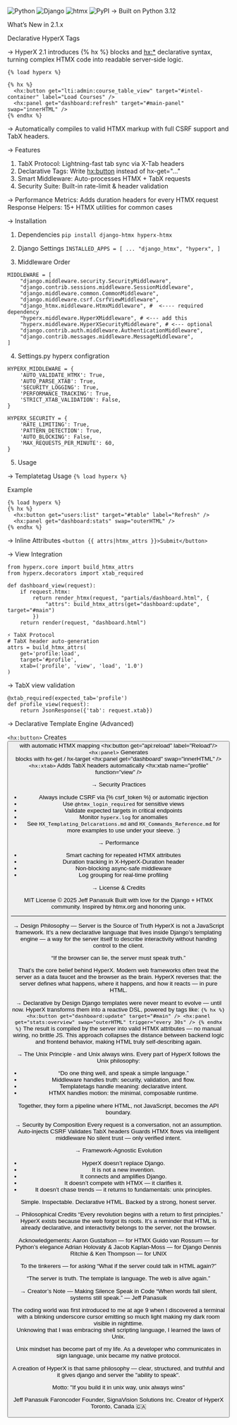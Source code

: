 ![Python](https://img.shields.io/badge/language-python-blue.svg)
![Django](https://img.shields.io/badge/framework-django-green.svg)
![htmx](https://img.shields.io/badge/library-htmx-blueviolet)
![PyPI](https://img.shields.io/pypi/v/your-package-name.svg)
→ Built on Python 3.12



What’s New in 2.1.x

Declarative HyperX Tags

→ HyperX 2.1 introduces {% hx %} blocks and <hx:*> declarative syntax, turning complex HTMX code into readable server-side logic.
```
{% load hyperx %}

{% hx %}
  <hx:button get="lti:admin:course_table_view" target="#intel-container" label="Load Courses" />
  <hx:panel get="dashboard:refresh" target="#main-panel" swap="innerHTML" />
{% endhx %}
```

→ Automatically compiles to valid HTMX markup with full CSRF support and TabX headers.

→ Features
1. TabX Protocol: Lightning-fast tab sync via X-Tab headers
2. Declarative Tags: Write <hx:button> instead of hx-get="..."
3. Smart Middleware: Auto-processes HTMX + TabX requests
4. Security Suite: Built-in rate-limit & header validation

 → Performance Metrics: Adds duration headers for every HTMX request
Response Helpers: 15+ HTMX utilities for common cases

→ Installation
1. Dependencies
`pip install django-htmx hyperx-htmx`

2. Django Settings
`INSTALLED_APPS = [
   ...
   "django_htmx",
   "hyperx",
]
`
3. Middleware Order
```
MIDDLEWARE = [
    "django.middleware.security.SecurityMiddleware",
    "django.contrib.sessions.middleware.SessionMiddleware",
    "django.middleware.common.CommonMiddleware",
    "django.middleware.csrf.CsrfViewMiddleware",
    "django_htmx.middleware.HtmxMiddleware", #  <---- required dependency
    "hyperx.middleware.HyperXMiddleware", # <--- add this
    "hyperx.middleware.HyperXSecurityMiddleware", # <--- optional
    "django.contrib.auth.middleware.AuthenticationMiddleware",
    "django.contrib.messages.middleware.MessageMiddleware",
]
```
4. Settings.py hyperx configration
```
HYPERX_MIDDLEWARE = {
    'AUTO_VALIDATE_HTMX': True,
    'AUTO_PARSE_XTAB': True,
    'SECURITY_LOGGING': True,
    'PERFORMANCE_TRACKING': True,
    'STRICT_XTAB_VALIDATION': False,
}

HYPERX_SECURITY = {
    'RATE_LIMITING': True,
    'PATTERN_DETECTION': True,
    'AUTO_BLOCKING': False,
    'MAX_REQUESTS_PER_MINUTE': 60,
}
```

5. Usage

→ Templatetag Usage
`{% load hyperx %}`

Example
```
{% load hyperx %}
{% hx %}
  <hx:button get="users:list" target="#table" label="Refresh" />
  <hx:panel get="dashboard:stats" swap="outerHTML" />
{% endhx %}
```

→ Inline Attributes
`<button {{ attrs|htmx_attrs }}>Submit</button>`

→ View Integration
```
from hyperx.core import build_htmx_attrs
from hyperx.decorators import xtab_required

def dashboard_view(request):
    if request.htmx:
        return render_htmx(request, "partials/dashboard.html", {
            "attrs": build_htmx_attrs(get="dashboard:update", target="#main")
        })
    return render(request, "dashboard.html")

⚡ TabX Protocol
# TabX header auto-generation
attrs = build_htmx_attrs(
    get='profile:load',
    target='#profile',
    xtab=('profile', 'view', 'load', '1.0')
)
```
→ TabX view validation
```
@xtab_required(expected_tab='profile')
def profile_view(request):
    return JsonResponse({'tab': request.xtab})
```

→ Declarative Template Engine (Advanced)

`<hx:button>`	Creates <button> with automatic HTMX mapping	<hx:button get="api:reload" label="Reload"/>
`<hx:panel>`	Generates <div> blocks with hx-get / hx-target	<hx:panel get="dashboard" swap="innerHTML" />
`<hx:xtab>`	Adds TabX headers automatically	<hx:xtab name="profile" function="view" />


→ Security Practices

- Always include CSRF via {% csrf_token %} or automatic injection
- Use `@htmx_login_required` for sensitive views
- Validate expected targets in critical endpoints
- Monitor `hyperx.log` for anomalies
- See `HX_Templating_Delcarations.md` and `HX_Commands_Reference.md` for more examples
to use under your sleeve.  :)

→ Performance

- Smart caching for repeated HTMX attributes
- Duration tracking in X-HyperX-Duration header
- Non-blocking async-safe middleware
- Log grouping for real-time profiling

→ License & Credits

MIT License © 2025 Jeff Panasuik
Built with love for the Django + HTMX community.
Inspired by htmx.org and honoring unix.

----------------------
→ Design Philosophy — Server is the Source of Truth
HyperX is not a JavaScript framework.
It’s a new declarative language that lives inside Django’s templating engine —
a way for the server itself to describe interactivity without handing control to the client.

“If the browser can lie, the server must speak truth.”

That’s the core belief behind HyperX.
Modern web frameworks often treat the server as a data faucet and the browser as the brain.
HyperX reverses that: the server defines what happens, where it happens, and how it reacts — in pure HTML.

→ Declarative by Design
Django templates were never meant to evolve — until now.
HyperX transforms them into a reactive DSL, powered by tags like:
`
{% hx %}
  <hx:button get="dashboard:update" target="#main" />
  <hx:panel get="stats:overview" swap="outerHTML" trigger="every 30s" />
{% endhx %}
`
The result is compiled by the server into valid HTMX attributes — no manual wiring, no brittle JS.
This approach collapses the distance between backend logic and frontend behavior,
making HTML truly self-describing again.

→ The Unix Principle - and Unix always wins.
Every part of HyperX follows the Unix philosophy:
- “Do one thing well, and speak a simple language.”
- Middleware handles truth: security, validation, and flow.
- Templatetags handle meaning: declarative intent.
- HTMX handles motion: the minimal, composable runtime.

Together, they form a pipeline where HTML, not JavaScript, becomes the API boundary.

→ Security by Composition
Every request is a conversation, not an assumption.
Auto-injects CSRF
Validates TabX headers
Guards HTMX flows via intelligent middleware
No silent trust — only verified intent.

→ Framework-Agnostic Evolution
- HyperX doesn’t replace Django.
- It is not a new invention.
- It connects and amplifies Django.
- It doesn’t compete with HTMX — it clarifies it.
- It doesn’t chase trends — it returns to fundamentals: unix principles.

Simple. Inspectable. Declarative HTML.
Backed by a strong, honest server.

→ Philosophical Credits
“Every revolution begins with a return to first principles.”
HyperX exists because the web forgot its roots.
It’s a reminder that HTML is already declarative,
and interactivity belongs to the server, not the browser.

Acknowledgements:
Aaron Gustafson — for HTMX
Guido van Rossum — for Python’s elegance
Adrian Holovaty & Jacob Kaplan-Moss — for Django
Dennis Ritchie & Ken Thompson — for UNIX

To the tinkerers — for asking “What if the server could talk in HTML again?”

“The server is truth.
The template is language.
The web is alive again.”

→ Creator’s Note — Making Silence Speak in Code
“When words fall silent, systems still speak.” — Jeff Panasuik

The coding world was first introduced to me at age 9
when I discovered a terminal with a blinking underscore cursor
emitting so much light making my dark room visible in nighttime.  
Unknowing that I was embracing shell scripting language, I learned
the laws of Unix.  

Unix mindset has become part of my life.
As a developer who communicates in sign language,
unix became my native protocol.

A creation of HyperX is that same philosophy —
clear, structured, and truthful and it gives
django and server the "ability to speak".

Motto: "If you build it in unix way, unix always wins"

Jeff Panasuik
Faroncoder
Founder, SignaVision Solutions Inc.
Creator of HyperX
Toronto, Canada 🇨🇦
